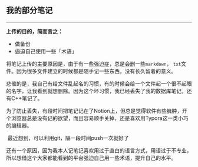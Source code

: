 ## 我的部分笔记

---

**上传的目的，简而言之：**

- 做备份
- 逼迫自己使用一些「术语」

​		将笔记上传的主要原因是，由于有一些强迫症，总是会删一些`markdown`， `txt`文件。因为很多文件建立的时候都是随手记一些东西，没有长久留着的意义。

​		悲催的是，我自己有给文件乱起名的习惯，有的时候会给一个文件起一个很不起眼的名字，让我看到就想删除。因为这个坏习惯，我已经丢失了我的数据库笔记，还有C++笔记了。

​		为了防止丢失，有段时间把笔记记在了Notion上，但总是觉得软件有些臃肿，开个浏览器总是没有记的欲望，而且容易顺手关掉，还是喜欢用Typora这一类小巧的编辑器。

​		最近想到，可以利用git，隔一段时间push一次就好了

​		还有一个原因，因为我本人记笔记喜欢用过于直白的语言方式，用语过于不专业，所以想借这个大家都能看到的平台强迫自己用一些术语，提升自己的水平。